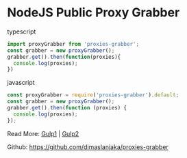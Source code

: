 # NodeJS Public Proxy Grabber

typescript
```ts
import proxyGrabber from 'proxies-grabber';
const grabber = new proxyGrabber();
grabber.get().then(function(proxies){
  console.log(proxies);
})
```
javascript
```js
const proxyGrabber = require('proxies-grabber').default;
const grabber = new proxyGrabber();
grabber.get().then(function (proxies) {
  console.log(proxies);
});
```

Read More: [Gulp1](./gulpfile.normal.js) | [Gulp2](./gulpfile.ts)

Github: https://github.com/dimaslanjaka/proxies-grabber
